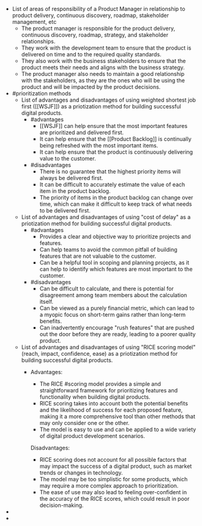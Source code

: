 - List of areas of responsibility of a Product Manager in relationship to product delivery, continuous discovery, roadmap, stakeholder management, etc
	- The product manager is responsible for the product delivery, continuous discovery, roadmap, strategy, and stakeholder relationships.
	- They work with the development team to ensure that the product is delivered on time and to the required quality standards.
	- They also work with the business stakeholders to ensure that the product meets their needs and aligns with the business strategy.
	- The product manager also needs to maintain a good relationship with the stakeholders, as they are the ones who will be using the product and will be impacted by the product decisions.
- #prioritization methods
	- List of advantages and disadvantages of using weighted shortest job first ([[WSJF]]) as a priotization method for building successful digital products.
		- #advantages
			- [[WSJF]] can help ensure that the most important features are prioritized and delivered first.
			- It can help ensure that the [[Product Backlog]] is continually being refreshed with the most important items.
			- It can help ensure that the product is continuously delivering value to the customer.
		- #disadvantages
			- There is no guarantee that the highest priority items will always be delivered first.
			- It can be difficult to accurately estimate the value of each item in the product backlog.
			- The priority of items in the product backlog can change over time, which can make it difficult to keep track of what needs to be delivered first.
	- List of advantages and disadvantages of using "cost of delay" as a priotization method for building successful digital products.
		- #advantages
			- Provides a clear and objective way to prioritize projects and features.
			- Can help teams to avoid the common pitfall of building features that are not valuable to the customer.
			- Can be a helpful tool in scoping and planning projects, as it can help to identify which features are most important to the customer.
		- #disadvantages
			- Can be difficult to calculate, and there is potential for disagreement among team members about the calculation itself.
			- Can be viewed as a purely financial metric, which can lead to a myopic focus on short-term gains rather than long-term benefits.
			- Can inadvertently encourage "rush features" that are pushed out the door before they are ready, leading to a poorer quality product.
	- List of advantages and disadvantages of using "RICE scoring model" (reach, impact, confidence, ease) as a priotization method for building successful digital products.
		- Advantages:
		  * The RICE #scoring model provides a simple and straightforward framework for prioritizing features and functionality when building digital products.
		  * RICE scoring takes into account both the potential benefits and the likelihood of success for each proposed feature, making it a more comprehensive tool than other methods that may only consider one or the other.
		  * The model is easy to use and can be applied to a wide variety of digital product development scenarios.
		  
		  Disadvantages:
		  * RICE scoring does not account for all possible factors that may impact the success of a digital product, such as market trends or changes in technology.
		  * The model may be too simplistic for some products, which may require a more complex approach to prioritization.
		  * The ease of use may also lead to feeling over-confident in the accuracy of the RICE scores, which could result in poor decision-making.
-
-